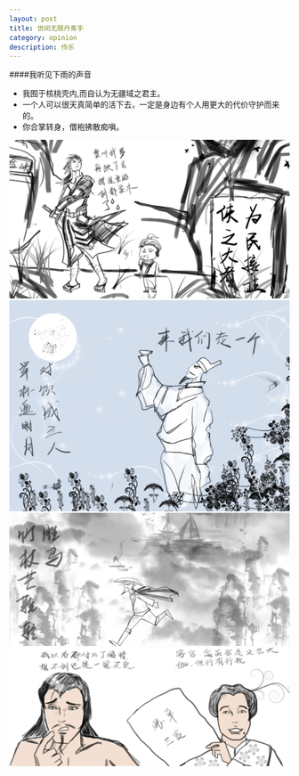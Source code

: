 ```yaml
---
layout: post
title: 世间无限丹青手 
category: opinion
description: 作乐
---
```


####我听见下雨的声音
* 我囿于核桃壳内,而自认为无疆域之君主。
* 一个人可以很天真简单的活下去，一定是身边有个人用更大的代价守护而来的。
* 你合掌转身，僧袍拂散痴嗔。

<div id="transform1">
<div class="inner">
<img src="/images/draw/xia.png" alt="Nature">
<img src="/images/draw/libai.png" alt="Nature">
<img src="/images/draw/dongpo.gif" alt="Nature">
<img src="/images/draw/shiren.png" alt="Nature">
</div>
</div>

